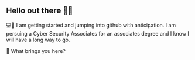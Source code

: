 ## Hello out there 👋✨

💻🌱 I am getting started and jumping into github with anticipation. I am persuing a Cyber Security Associates for an associates degree and I know I will have a long way to go.

🤔 What brings you here?

<!--
**ECPONCE/ECPONCE** is a ✨ _special_ ✨ repository because its `README.md` (this file) appears on your GitHub profile.

Here are some ideas to get you started:

- 🔭 I’m currently working on ...
- 🌱 I’m currently learning ...
- 👯 I’m looking to collaborate on ...
- 🤔 I’m looking for help with ...
- 💬 Ask me about ...
- 📫 How to reach me: ...
- 😄 Pronouns: ...
- ⚡ Fun fact: ...
-->

